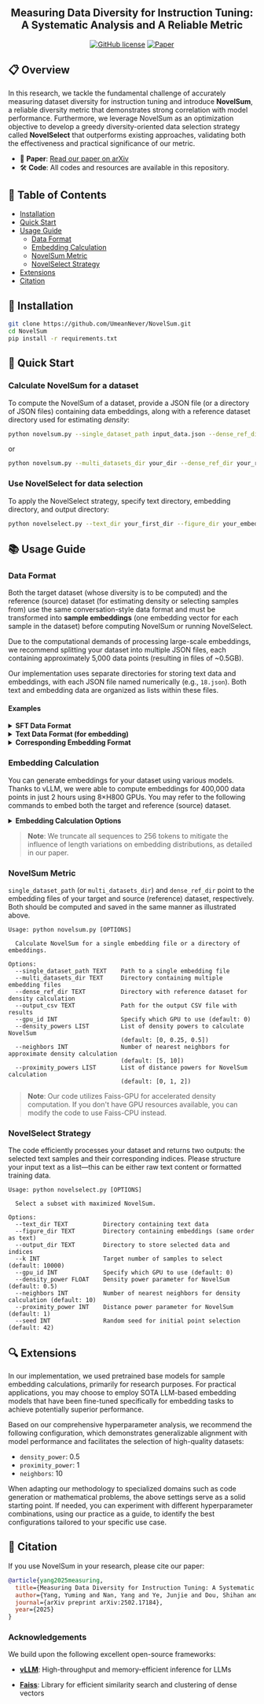 <p align="center">
<!--  <img src="diversity.png" style="height: 80px;"> -->
 <h2 align="center">Measuring Data Diversity for Instruction Tuning: <br> A Systematic Analysis and A Reliable Metric </h2>
</p>

<p align="center">
 <a href="https://github.com/UmeanNever/NovelSum/blob/main/LICENSE"><img alt="GitHub license" src="https://img.shields.io/github/license/UmeanNever/NovelSum"></a>
 <a href="https://arxiv.org/abs/2502.17184"><img alt="Paper" src="https://img.shields.io/badge/📖-Paper-red"></a>
</p>

## 📋 Overview

In this research, we tackle the fundamental challenge of accurately measuring dataset diversity for instruction tuning and introduce **NovelSum**, a reliable diversity metric that demonstrates strong correlation with model performance. Furthermore, we leverage NovelSum as an optimization objective to develop a greedy diversity-oriented data selection strategy called **NovelSelect** that outperforms existing approaches, validating both the effectiveness and practical significance of our metric.

- 📖 **Paper**: [Read our paper on arXiv](https://arxiv.org/abs/2502.17184)
- 🛠️ **Code**: All codes and resources are available in this repository.

## 📑 Table of Contents

- [Installation](#-installation)
- [Quick Start](#-quick-start)
- [Usage Guide](#-usage-guide)
  - [Data Format](#data-format)
  - [Embedding Calculation](#embedding-calculation)
  - [NovelSum Metric](#novelsum-metric)
  - [NovelSelect Strategy](#novelselect-strategy)
- [Extensions](#-extensions)
- [Citation](#-citation)

## 🔧 Installation

```bash
git clone https://github.com/UmeanNever/NovelSum.git
cd NovelSum
pip install -r requirements.txt
```

## 🚀 Quick Start

### Calculate NovelSum for a dataset

To compute the NovelSum of a dataset, provide a JSON file (or a directory of JSON files) containing data embeddings, along with a reference dataset directory used for estimating *density*:

```bash
python novelsum.py --single_dataset_path input_data.json --dense_ref_dir your_ref_dir --output_csv output.csv
```
or 
```bash
python novelsum.py --multi_datasets_dir your_dir --dense_ref_dir your_ref_dir --output_csv output.csv
```

### Use NovelSelect for data selection

To apply the NovelSelect strategy, specify text directory, embedding directory, and output directory:

```bash
python novelselect.py --text_dir your_first_dir --figure_dir your_embedding_dir --output_dir output
```

## 📚 Usage Guide

### Data Format

Both the target dataset (whose diversity is to be computed) and the reference (source) dataset (for estimating density or selecting samples from) use the same conversation-style data format and must be transformed into **sample embeddings** (one embedding vector for each sample in the dataset) before computing NovelSum or running NovelSelect.

Due to the computational demands of processing large-scale embeddings, we recommend splitting your dataset into multiple JSON files, each containing approximately 5,000 data points (resulting in files of ~0.5GB).

Our implementation uses separate directories for storing text data and embeddings, with each JSON file named numerically (e.g., `18.json`). Both text and embedding data are organized as lists within these files.

#### Examples

<details>
  <summary><b>SFT Data Format</b></summary>

```json
[{
    "from": "user",
    "value": "Create a detailed and exhaustive HTML guide to assist potential buyers in making a well-informed decision when purchasing a laptop."
 },
 {
    "from": "assistant",
    "value": "..."
 },
 {
    "from": "user",
    "value": "..."
 },
 ...
]
```
</details>

<details>
  <summary><b>Text Data Format (for embedding)</b></summary>

```
Create a detailed and exhaustive HTML guide to assist potential buyers in making a well-informed decision when purchasing a laptop.\n ...\n ...
```
</details>

<details>
  <summary><b>Corresponding Embedding Format</b></summary>

```json
[
    -0.06069426238536835,
    -0.07991443574428558,
    ...
    0.04622051864862442
]
```
</details>

### Embedding Calculation

You can generate embeddings for your dataset using various models. Thanks to vLLM, we were able to compute embeddings for 400,000 data points in just 2 hours using 8×H800 GPUs. You may refer to the following commands to embed both the target and reference (source) dataset.

<details>
  <summary><b>Embedding Calculation Options</b></summary>

```
Usage: python embedding.py [OPTIONS]

  Calculate embeddings for text data in a specified directory.

Options:
  --input_dir TEXT       Directory containing text data as JSON files (list of strings)
  --model_path TEXT      Path to the embedding model
  --gpu_id INT           Specify which GPU to use (default: 0)
  --max_length INT       Maximum sequence length for embedding calculation (default: 256)
  --output_dir TEXT      Directory to store the embedding data (maintains the same file
                         structure as the input directory)
```
</details>

> **Note**: We truncate all sequences to 256 tokens to mitigate the influence of length variations on embedding distributions, as detailed in our paper.

### NovelSum Metric

<!---<details>
  <summary><b>NovelSum Calculation Options</b></summary>-->

`single_dataset_path` (or `multi_datasets_dir`) and `dense_ref_dir` point to the embedding files of your target and source (reference) dataset, respectively. Both should be computed and saved in the same manner as illustrated above. 


```
Usage: python novelsum.py [OPTIONS]

  Calculate NovelSum for a single embedding file or a directory of embeddings.

Options:
  --single_dataset_path TEXT    Path to a single embedding file
  --multi_datasets_dir TEXT     Directory containing multiple embedding files
  --dense_ref_dir TEXT          Directory with reference dataset for density calculation
  --output_csv TEXT             Path for the output CSV file with results
  --gpu_id INT                  Specify which GPU to use (default: 0)
  --density_powers LIST         List of density powers to calculate NovelSum 
                                (default: [0, 0.25, 0.5])
  --neighbors INT               Number of nearest neighbors for approximate density calculation
                                (default: [5, 10])
  --proximity_powers LIST       List of distance powers for NovelSum calculation 
                                (default: [0, 1, 2])
```
</details>

> **Note**: Our code utilizes Faiss-GPU for accelerated density computation. If you don't have GPU resources available, you can modify the code to use Faiss-CPU instead.

### NovelSelect Strategy

<!---<details>
  <summary><b>NovelSelect Options</b></summary>-->

The code efficiently processes your dataset and returns two outputs: the selected text samples and their corresponding indices. Please structure your input text as a list—this can be either raw text content or formatted training data.

```
Usage: python novelselect.py [OPTIONS]

  Select a subset with maximized NovelSum.

Options:
  --text_dir TEXT          Directory containing text data
  --figure_dir TEXT        Directory containing embeddings (same order as text)
  --output_dir TEXT        Directory to store selected data and indices
  --k INT                  Target number of samples to select (default: 10000)
  --gpu_id INT             Specify which GPU to use (default: 0)
  --density_power FLOAT    Density power parameter for NovelSum (default: 0.5)
  --neighbors INT          Number of nearest neighbors for density calculation (default: 10)
  --proximity_power INT    Distance power parameter for NovelSum (default: 1)
  --seed INT               Random seed for initial point selection (default: 42)
```
</details>

## 🔍 Extensions

In our implementation, we used pretrained base models for sample embedding calculations, primarily for research purposes. For practical applications, you may choose to employ SOTA LLM-based embedding models that have been fine-tuned specifically for embedding tasks to achieve potentially superior performance.

Based on our comprehensive hyperparameter analysis, we recommend the following configuration, which demonstrates generalizable alignment with model performance and facilitates the selection of high-quality datasets:
- `density_power`: 0.5
- `proximity_power`: 1
- `neighbors`: 10

When adapting our methodology to specialized domains such as code generation or mathematical problems, the above settings serve as a solid starting point. If needed, you can experiment with different hyperparameter combinations, using our practice as a guide, to identify the best configurations tailored to your specific use case.

## 📝 Citation

If you use NovelSum in your research, please cite our paper:

```bibtex
@article{yang2025measuring,
  title={Measuring Data Diversity for Instruction Tuning: A Systematic Analysis and A Reliable Metric},
  author={Yang, Yuming and Nan, Yang and Ye, Junjie and Dou, Shihan and Wang, Xiao and Li, Shuo and Lv, Huijie and Gui, Tao and Zhang, Qi and Huang, Xuanjing},
  journal={arXiv preprint arXiv:2502.17184},
  year={2025}
}
```

### Acknowledgements

We build upon the following excellent open-source frameworks:

- **[vLLM](https://github.com/vllm-project/vllm)**: High-throughput and memory-efficient inference for LLMs
  
- **[Faiss](https://github.com/facebookresearch/faiss)**: Library for efficient similarity search and clustering of dense vectors

<!-- <a href="https://www.flaticon.com/free-icons/respect" title="respect icons">Respect icons created by Freepik - Flaticon</a> -->
